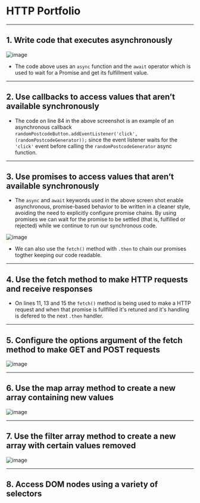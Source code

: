 # HTTP Portfolio

---

## 1. Write code that executes asynchronously

![image](https://user-images.githubusercontent.com/99536044/204624444-18e3fcc3-a280-4e5d-baed-010a5d5eb407.png)

- The code above uses an `async` function and the `await` operator which is used to wait for a Promise and get its fulfillment value.

---

## 2. Use callbacks to access values that aren’t available synchronously

- The code on line 84 in the above screenshot is an example of an asynchronous callback `randomPostcodeButton.addEventListener('click', (randomPostcodeGenerator));` since the event listener waits for the `'click'` event before calling the `randomPostcodeGenerator` async function. 

---

## 3. Use promises to access values that aren’t available synchronously

- The `async` and `await` keywords used in the above screen shot enable asynchronous, promise-based behavior to be written in a cleaner style, avoiding the need to explicitly configure promise chains. By using promises we can wait for the promise to be settled (that is, fulfilled or rejected) while we continue to run our synchronous code.

![image](https://user-images.githubusercontent.com/99536044/205118853-11f552c0-dab3-4202-b858-b5db61543fce.png)

- We can also use the `fetch()` method with `.then` to chain our promises togther keeping our code readable.

---

## 4. Use the fetch method to make HTTP requests and receive responses

- On lines 11, 13 and 15 the `fetch()` method is being used to make a HTTP request and when that promise is fullfilled it's retuned and it's handling is defered to the next `.then` handler. 

---

## 5. Configure the options argument of the fetch method to make GET and POST requests

![image](https://user-images.githubusercontent.com/99536044/205127666-f61a1644-11ae-488c-a58b-ad457786498a.png)

---

## 6. Use the map array method to create a new array containing new values

![image](https://user-images.githubusercontent.com/99536044/206536863-db30abdc-f9ac-4572-ab36-8ba53a5957a1.png)

---

## 7. Use the filter array method to create a new array with certain values removed

![image](https://user-images.githubusercontent.com/99536044/206537995-3a7e6bb4-4362-498d-a4b1-b181ff133e38.png)

---

## 8. Access DOM nodes using a variety of selectors




